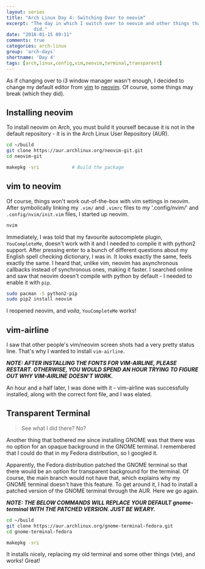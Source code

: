 ```yaml
---
layout: series
title: "Arch Linux Day 4: Switching Over to neovim"
excerpt: "The day in which I switch over to neovim and other things that I
          did."
date: "2016-01-15 09:11"
comments: true
categories: arch-linux
group: 'arch-days'
shortname: 'Day 4'
tags: [arch,linux,config,vim,neovim,terminal,transparent]
---
```


As if changing over to i3 window manager wasn't enough, I decided to change my
default editor from [vim][vim] to [neovim][neovim]. Of course, some things may
break (which they did).


## Installing neovim

To install neovim on Arch, you must build it yourself because it is not in the
default repository - it is in the Arch Linux User Repository (AUR).

~~~ sh
cd ~/build
git clone https://aur.archlinux.org/neovim-git.git
cd neovim-git

makepkg -sri            # Build the package
~~~


## vim to neovim

Of course, things won't work out-of-the-box with vim settings in neovim. After
symbolically linking my `.vim/` and `.vimrc` files to my '.config/nvim/' and
`.config/nvim/init.vim` files, I started up neovim.

~~~ sh
nvim
~~~

Immediately, I was told that my favourite autocomplete plugin, `YouCompleteMe`,
doesn't work with it and I needed to compile it with python2 support. After
pressing enter to a bunch of different questions about my English spell
checking dictionary, I was in. It looks exactly the same, feels exactly the
same. I heard that, unlike vim, neovim has asynchronous callbacks instead of
synchronous ones, making it faster. I searched online and saw that neovim
doesn't compile with python by default - I needed to enable it with `pip`.

~~~ sh
sudo pacman -S python2-pip
sudo pip2 install neovim
~~~

I reopened neovim, and *voila*, `YouCompleteMe` works!


## vim-airline

I saw that other people's vim/neovim screen shots had a very pretty status
line. That's why I wanted to install `vim-airline`.

***NOTE: AFTER INSTALLING THE FONTS FOR VIM-AIRLINE, PLEASE RESTART. OTHERWISE,
YOU WOULD SPEND AN HOUR TRYING TO FIGURE OUT WHY VIM-AIRLINE DOESN'T WORK.***

An hour and a half later, I was done with it - vim-airline was successfully
installed, along with the correct font file, and I was elated.


## Transparent Terminal

> See what I did there? No?

Another thing that bothered me since installing GNOME was that there was no
option for an opaque background in the GNOME terminal. I remembered that I
could do that in my Fedora distribution, so I googled it.

Apparently, the Fedora distribution patched the GNOME terminal so that there
would be an option for transparent background for the terminal. Of course, the
main branch would not have that, which explains why my GNOME terminal doesn't
have this feature. To get around it, I had to install a patched version of the
GNOME terminal through the AUR. Here we go again.

***NOTE: THE BELOW COMMANDS WILL REPLACE YOUR DEFAULT gnome-terminal WITH THE
PATCHED VERSION. JUST BE WEARY.***

~~~ sh
cd ~/build
git clone https://aur.archlinux.org/gnome-terminal-fedora.git
cd gnome-terminal-fedora

makepkg -sri
~~~

It installs nicely, replacing my old terminal and some other things (vte), and
works! Great!




[vim]: http://www.vim.org/
[neovim]: https://neovim.io/
